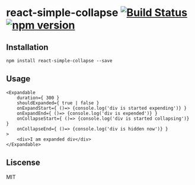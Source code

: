 # react-simple-collapse [![Build Status](https://travis-ci.org/mrdivyansh/react-simple-collapse.svg)](https://travis-ci.org/mrdivyansh/react-simple-collapse) [![npm version](https://badge.fury.io/js/react-simple-collapse.svg)](http://badge.fury.io/js/react-simple-collapse) 


## Installation

```
npm install react-simple-collapse --save
```

## Usage

```
<Expandable
	duration={ 300 }
	shouldExpanded={ true | false }
	onExpandStart={ ()=> {console.log('div is started expending')} }
	onExpandEnd={ ()=> {console.log('div is expended')} }
	onCollapseStart={ ()=> {console.log('div is started collapsing')} }
	onCollapseEnd={ ()=> {console.log('div is hidden now')} }
>
	<div>I am expanded div</div>
</Expandable>
```

## Liscense

MIT
